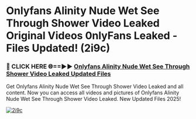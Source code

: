 # Onlyfans Alinity Nude Wet See Through Shower Video Leaked Original Videos 0nlyFans Leaked - Files Updated! (2i9c)

<h3>🔴 CLICK HERE 🌐==►► <a href="https://tinyurl.com/2jnfzry5" rel="nofollow">Onlyfans Alinity Nude Wet See Through Shower Video Leaked Updated Files</a></h3>

Get Onlyfans Alinity Nude Wet See Through Shower Video Leaked and all content. Now you can access all videos and pictures of Onlyfans Alinity Nude Wet See Through Shower Video Leaked. New Updated Files 2025!

[![2i9c](https://i.imgur.com/GyGTBgg.gif)](https://tinyurl.com/2jnfzry5)

